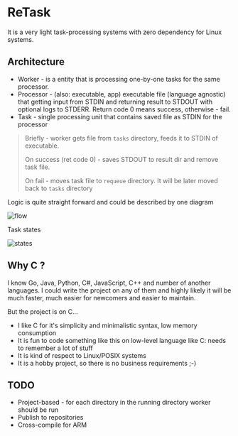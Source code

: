 # ReTask 

It is a very light task-processing systems with zero dependency for Linux systems. 

## Architecture 

* Worker - is a entity that is processing one-by-one tasks for the same processor.
* Processor - (also: executable, app) executable file (language agnostic) that getting input from STDIN 
and returning result to STDOUT with optional logs to STDERR. Return code 0 means success, otherwise - fail.
* Task - single processing unit that contains saved file as STDIN for the processor

> Briefly - worker gets file from `tasks` directory, feeds it to STDIN of executable.
>
> On success (ret code 0) - saves STDOUT to result dir and remove task file.
>
> On fail - moves task file to `requeue` directory. It will be later moved back to `tasks` directory

Logic is quite straight forward and could be described by one diagram

![flow](https://user-images.githubusercontent.com/6597086/74507235-c464f380-4f36-11ea-8237-0665c7096a81.png)
 
Task states
 
![states](https://user-images.githubusercontent.com/6597086/74504852-7ea52c80-4f30-11ea-9487-b11e383f26c6.png)

## Why C ?

I know Go, Java, Python, C#, JavaScript, C++ and number of another languages. I could write the project on any of
them and highly likely it will be much faster, much easier for newcomers and easier to maintain.

But the project is on C...

* I like C for it's simplicity and minimalistic syntax, low memory consumption
* It is fun to code something like this on low-level language like C: needs to remember a lot of stuff
* It is kind of respect to Linux/POSIX systems
* It is a hobby project, so there is no business requirements ;-)

## TODO

* Project-based - for each directory in the running directory worker should be run
* Publish to repositories
* Cross-compile for ARM